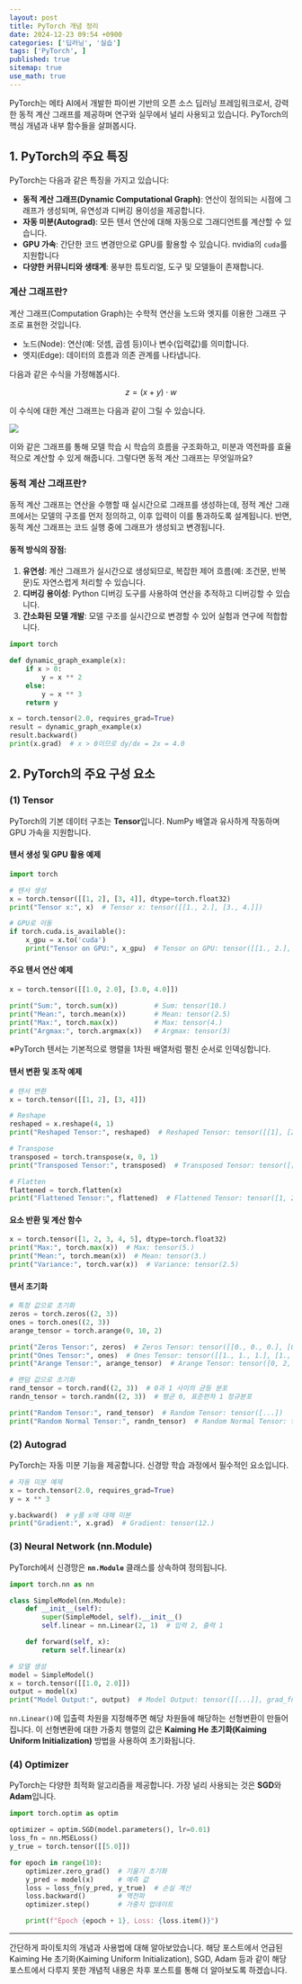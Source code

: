 ```yaml
---
layout: post
title: PyTorch 개념 정리
date: 2024-12-23 09:54 +0900
categories: ['딥러닝', '실습']
tags: ['PyTorch', ]
published: true
sitemap: true
use_math: true
---
```


PyTorch는 메타 AI에서 개발한 파이썬 기반의 오픈 소스 딥러닝 프레임워크로서, 강력한 동적 계산 그래프를 제공하며 연구와 실무에서 널리 사용되고 있습니다. 
PyTorch의 핵심 개념과 내부 함수들을 살펴봅시다.

## 1. PyTorch의 주요 특징

PyTorch는 다음과 같은 특징을 가지고 있습니다:

- **동적 계산 그래프(Dynamic Computational Graph)**: 연산이 정의되는 시점에 그래프가 생성되며, 유연성과 디버깅 용이성을 제공합니다.
- **자동 미분(Autograd)**: 모든 텐서 연산에 대해 자동으로 그래디언트를 계산할 수 있습니다.
- **GPU 가속**: 간단한 코드 변경만으로 GPU를 활용할 수 있습니다. nvidia의 `cuda`를 지원합니다
- **다양한 커뮤니티와 생태계**: 풍부한 튜토리얼, 도구 및 모델들이 존재합니다.

### 계산 그래프란?

계산 그래프(Computation Graph)는 수학적 연산을 노드와 엣지를 이용한 그래프 구조로 표현한 것입니다.

- 노드(Node): 연산(예: 덧셈, 곱셈 등)이나 변수(입력값)를 의미합니다.
- 엣지(Edge): 데이터의 흐름과 의존 관계를 나타냅니다.

다음과 같은 수식을 가정해봅시다.

$$ 
z = (x+y)\cdot w 
$$

이 수식에 대한 계산 그래프는 다음과 같이 그릴 수 있습니다.

![](../assets/img/2024-12-23-pytorch/graph.png)

이와 같은 그래프를 통해 모델 학습 시 학습의 흐름을 구조화하고, 미분과 역전파를 효율적으로 계산할 수 있게 해줍니다.
그렇다면 동적 계산 그래프는 무엇일까요?

### 동적 계산 그래프란?

동적 계산 그래프는 연산을 수행할 때 실시간으로 그래프를 생성하는데, 정적 계산 그래프에서는 모델의 구조를 먼저 정의하고, 이후 입력이 이를 통과하도록 설계됩니다. 
반면, 동적 계산 그래프는 코드 실행 중에 그래프가 생성되고 변경됩니다. 

#### 동적 방식의 장점:

1. **유연성**: 계산 그래프가 실시간으로 생성되므로, 복잡한 제어 흐름(예: 조건문, 반복문)도 자연스럽게 처리할 수 있습니다.
2. **디버깅 용이성**: Python 디버깅 도구를 사용하여 연산을 추적하고 디버깅할 수 있습니다.
3. **간소화된 모델 개발**: 모델 구조를 실시간으로 변경할 수 있어 실험과 연구에 적합합니다.

```python
import torch

def dynamic_graph_example(x):
    if x > 0:
        y = x ** 2
    else:
        y = x ** 3
    return y

x = torch.tensor(2.0, requires_grad=True)
result = dynamic_graph_example(x)
result.backward()
print(x.grad)  # x > 0이므로 dy/dx = 2x = 4.0
```

## 2. PyTorch의 주요 구성 요소

### (1) Tensor

PyTorch의 기본 데이터 구조는 **Tensor**입니다. NumPy 배열과 유사하게 작동하며 GPU 가속을 지원합니다.

#### 텐서 생성 및 GPU 활용 예제

```python
import torch

# 텐서 생성
x = torch.tensor([[1, 2], [3, 4]], dtype=torch.float32)
print("Tensor x:", x)  # Tensor x: tensor([[1., 2.], [3., 4.]])

# GPU로 이동
if torch.cuda.is_available():
    x_gpu = x.to('cuda')
    print("Tensor on GPU:", x_gpu)  # Tensor on GPU: tensor([[1., 2.], [3., 4.]], device='cuda:0')
```

#### 주요 텐서 연산 예제

```python
x = torch.tensor([[1.0, 2.0], [3.0, 4.0]])

print("Sum:", torch.sum(x))         # Sum: tensor(10.)
print("Mean:", torch.mean(x))       # Mean: tensor(2.5)
print("Max:", torch.max(x))         # Max: tensor(4.)
print("Argmax:", torch.argmax(x))   # Argmax: tensor(3)
```
※PyTorch 텐서는 기본적으로 행렬을 1차원 배열처럼 펼친 순서로 인덱싱합니다.

#### 텐서 변환 및 조작 예제

```python
# 텐서 변환
x = torch.tensor([[1, 2], [3, 4]])

# Reshape
reshaped = x.reshape(4, 1)
print("Reshaped Tensor:", reshaped)  # Reshaped Tensor: tensor([[1], [2], [3], [4]])

# Transpose
transposed = torch.transpose(x, 0, 1)
print("Transposed Tensor:", transposed)  # Transposed Tensor: tensor([[1, 3], [2, 4]])

# Flatten
flattened = torch.flatten(x)
print("Flattened Tensor:", flattened)  # Flattened Tensor: tensor([1, 2, 3, 4])
```

#### 요소 반환 및 계산 함수
```python
x = torch.tensor([1, 2, 3, 4, 5], dtype=torch.float32)
print("Max:", torch.max(x))  # Max: tensor(5.)
print("Mean:", torch.mean(x))  # Mean: tensor(3.)
print("Variance:", torch.var(x))  # Variance: tensor(2.5)
```

#### 텐서 초기화
```python
# 특정 값으로 초기화
zeros = torch.zeros((2, 3))
ones = torch.ones((2, 3))
arange_tensor = torch.arange(0, 10, 2)

print("Zeros Tensor:", zeros)  # Zeros Tensor: tensor([[0., 0., 0.], [0., 0., 0.]])
print("Ones Tensor:", ones)  # Ones Tensor: tensor([[1., 1., 1.], [1., 1., 1.]])
print("Arange Tensor:", arange_tensor)  # Arange Tensor: tensor([0, 2, 4, 6, 8])

# 랜덤 값으로 초기화
rand_tensor = torch.rand((2, 3))  # 0과 1 사이의 균등 분포
randn_tensor = torch.randn((2, 3))  # 평균 0, 표준편차 1 정규분포

print("Random Tensor:", rand_tensor)  # Random Tensor: tensor([...])
print("Random Normal Tensor:", randn_tensor)  # Random Normal Tensor: tensor([...])
```

### (2) Autograd

PyTorch는 자동 미분 기능을 제공합니다. 신경망 학습 과정에서 필수적인 요소입니다.

```python
# 자동 미분 예제
x = torch.tensor(2.0, requires_grad=True)
y = x ** 3

y.backward()  # y를 x에 대해 미분
print("Gradient:", x.grad)  # Gradient: tensor(12.)
```

### (3) Neural Network (nn.Module)

PyTorch에서 신경망은 **`nn.Module`** 클래스를 상속하여 정의됩니다.

```python
import torch.nn as nn

class SimpleModel(nn.Module):
    def __init__(self):
        super(SimpleModel, self).__init__()
        self.linear = nn.Linear(2, 1)  # 입력 2, 출력 1

    def forward(self, x):
        return self.linear(x)

# 모델 생성
model = SimpleModel()
x = torch.tensor([[1.0, 2.0]])
output = model(x)
print("Model Output:", output)  # Model Output: tensor([[...]], grad_fn=<AddmmBackward0>)
```
`nn.Linear()`에 입출력 차원을 지정해주면 해당 차원들에 해당하는 선형변환이 만들어집니다.
이 선형변환에 대한 가중치 행렬의 값은 **Kaiming He 초기화(Kaiming Uniform Initialization)** 방법을 사용하여 초기화됩니다.

### (4) Optimizer

PyTorch는 다양한 최적화 알고리즘을 제공합니다. 가장 널리 사용되는 것은 **SGD**와 **Adam**입니다.

```python
import torch.optim as optim

optimizer = optim.SGD(model.parameters(), lr=0.01)
loss_fn = nn.MSELoss()
y_true = torch.tensor([[5.0]])

for epoch in range(10):
    optimizer.zero_grad()  # 기울기 초기화
    y_pred = model(x)      # 예측 값
    loss = loss_fn(y_pred, y_true)  # 손실 계산
    loss.backward()        # 역전파
    optimizer.step()       # 가중치 업데이트

    print(f"Epoch {epoch + 1}, Loss: {loss.item()}")
```

---
간단하게 파이토치의 개념과 사용법에 대해 알아보았습니다. 해당 포스트에서 언급된 Kaiming He 초기화(Kaiming Uniform Initialization), SGD, Adam 등과 같이 해당 포스트에서 다루지 못한 개념적 내용은 차후 포스트를 통해 더 알아보도록 하겠습니다.